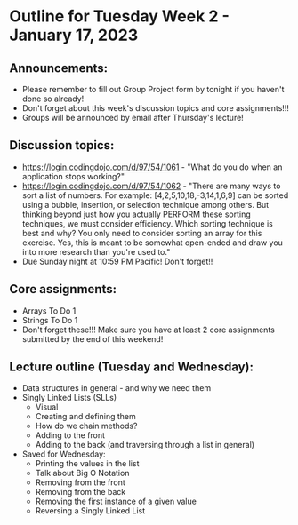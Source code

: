 # Outline for Tuesday Week 2 - January 17, 2023

## Announcements:
- Please remember to fill out Group Project form by tonight if you haven't done so already!
- Don't forget about this week's discussion topics and core assignments!!!
- Groups will be announced by email after Thursday's lecture!

## Discussion topics:
- https://login.codingdojo.com/d/97/54/1061 - "What do you do when an application stops working?"
- https://login.codingdojo.com/d/97/54/1062 - "There are many ways to sort a list of numbers. For example: [4,2,5,10,18,-3,14,1,6,9] can be sorted using a bubble, insertion, or selection technique among others.  But thinking beyond just how you actually PERFORM these sorting techniques, we must consider efficiency.  Which sorting technique is best and why? You only need to consider sorting an array for this exercise.  Yes, this is meant to be somewhat open-ended and draw you into more research than you're used to."
- Due Sunday night at 10:59 PM Pacific!  Don't forget!!

## Core assignments:
- Arrays To Do 1
- Strings To Do 1
- Don't forget these!!!  Make sure you have at least 2 core assignments submitted by the end of this weekend!

## Lecture outline (Tuesday and Wednesday):
- Data structures in general - and why we need them
- Singly Linked Lists (SLLs)
    - Visual
    - Creating and defining them
    - How do we chain methods?
    - Adding to the front
    - Adding to the back (and traversing through a list in general)
- Saved for Wednesday:
    - Printing the values in the list
    - Talk about Big O Notation
    - Removing from the front
    - Removing from the back
    - Removing the first instance of a given value
    - Reversing a Singly Linked List
